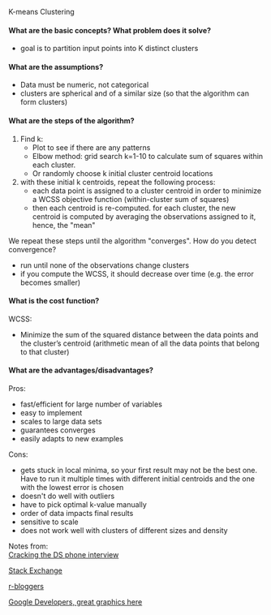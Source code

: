 K-means Clustering

#### What are the basic concepts? What problem does it solve?
- goal is to partition input points into K distinct clusters

#### What are the assumptions?
- Data must be numeric, not categorical
- clusters are spherical and of a similar size (so that the algorithm can form clusters)

#### What are the steps of the algorithm?
1. Find k:
    - Plot to see if there are any patterns
    - Elbow method: grid search k=1-10 to calculate sum of squares within each cluster.
    - Or randomly choose k initial cluster centroid locations
2. with these initial k centroids, repeat the following process:
    - each data point is assigned to a cluster centroid in order to minimize a WCSS objective function (within-cluster sum of squares)
    - then each centroid is re-computed. for each cluster, the new centroid is computed by averaging the observations assigned to it, hence, the "mean"

We repeat these steps until the algorithm "converges". How do you detect convergence?
- run until none of the observations change clusters
- if you compute the WCSS, it should decrease over time (e.g. the error becomes smaller)

#### What is the cost function?
WCSS:
- Minimize the sum of the squared distance between the data points and the cluster’s centroid (arithmetic mean of all the data points that belong to that cluster)

#### What are the advantages/disadvantages?
Pros:
- fast/efficient for large number of variables
- easy to implement
- scales to large data sets
- guarantees converges
- easily adapts to new examples

Cons:
- gets stuck in local minima, so your first result may not be the best one. Have to run it multiple times with different initial centroids and the one with the lowest error is chosen
- doesn't do well with outliers
- have to pick optimal k-value manually
- order of data impacts final results
- sensitive to scale
- does not work well with clusters of different sizes and density

Notes from:  
[Cracking the DS phone interview](https://medium.com/@bruceyanghy/crack-the-machine-learning-phone-interview-guide-9e4dc316f65b)

[Stack Exchange](https://stackoverflow.com/questions/21630246/how-does-k-means-work/21630531)

[r-bloggers](https://www.r-bloggers.com/exploring-assumptions-of-k-means-clustering-using-r/)

[Google Developers, great graphics here](https://developers.google.com/machine-learning/clustering/algorithm/advantages-disadvantages)
